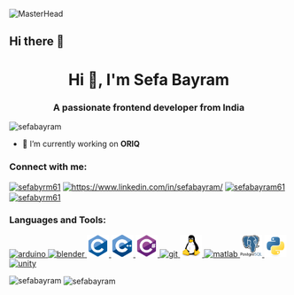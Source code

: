 
![MasterHead](https://media.licdn.com/dms/image/v2/D4D16AQGz2Mn9iySuiQ/profile-displaybackgroundimage-shrink_350_1400/B4DZcbi_cjGgAg-/0/1748513854411?e=1753920000&v=beta&t=sElXtAOWzZ1xmSD5E3yMwHsuCiuZ6U8MzHUMnobJUJs)


## Hi there 👋 
<h1 align="center">Hi 👋, I'm Sefa Bayram</h1>
<h3 align="center">A passionate frontend developer from India</h3>

<p align="left"> <img src="https://komarev.com/ghpvc/?username=sefabayram&label=Profile%20views&color=0e75b6&style=flat" alt="sefabayram" /> </p>

- 🔭 I’m currently working on **ORIQ**

<h3 align="left">Connect with me:</h3>
<p align="left">
<a href="https://twitter.com/sefabyrm61" target="blank"><img align="center" src="https://raw.githubusercontent.com/rahuldkjain/github-profile-readme-generator/master/src/images/icons/Social/twitter.svg" alt="sefabyrm61" height="30" width="40" /></a>
<a href="https://linkedin.com/in/https://www.linkedin.com/in/sefabayram/" target="blank"><img align="center" src="https://raw.githubusercontent.com/rahuldkjain/github-profile-readme-generator/master/src/images/icons/Social/linked-in-alt.svg" alt="https://www.linkedin.com/in/sefabayram/" height="30" width="40" /></a>
<a href="https://kaggle.com/sefabayram61" target="blank"><img align="center" src="https://raw.githubusercontent.com/rahuldkjain/github-profile-readme-generator/master/src/images/icons/Social/kaggle.svg" alt="sefabayram61" height="30" width="40" /></a>
<a href="https://instagram.com/sefabyrm61" target="blank"><img align="center" src="https://raw.githubusercontent.com/rahuldkjain/github-profile-readme-generator/master/src/images/icons/Social/instagram.svg" alt="sefabyrm61" height="30" width="40" /></a>
</p>

<h3 align="left">Languages and Tools:</h3>
<p align="left"> <a href="https://www.arduino.cc/" target="_blank" rel="noreferrer"> <img src="https://cdn.worldvectorlogo.com/logos/arduino-1.svg" alt="arduino" width="40" height="40"/> </a> <a href="https://www.blender.org/" target="_blank" rel="noreferrer"> <img src="https://download.blender.org/branding/community/blender_community_badge_white.svg" alt="blender" width="40" height="40"/> </a> <a href="https://www.cprogramming.com/" target="_blank" rel="noreferrer"> <img src="https://raw.githubusercontent.com/devicons/devicon/master/icons/c/c-original.svg" alt="c" width="40" height="40"/> </a> <a href="https://www.w3schools.com/cpp/" target="_blank" rel="noreferrer"> <img src="https://raw.githubusercontent.com/devicons/devicon/master/icons/cplusplus/cplusplus-original.svg" alt="cplusplus" width="40" height="40"/> </a> <a href="https://www.w3schools.com/cs/" target="_blank" rel="noreferrer"> <img src="https://raw.githubusercontent.com/devicons/devicon/master/icons/csharp/csharp-original.svg" alt="csharp" width="40" height="40"/> </a> <a href="https://git-scm.com/" target="_blank" rel="noreferrer"> <img src="https://www.vectorlogo.zone/logos/git-scm/git-scm-icon.svg" alt="git" width="40" height="40"/> </a> <a href="https://www.linux.org/" target="_blank" rel="noreferrer"> <img src="https://raw.githubusercontent.com/devicons/devicon/master/icons/linux/linux-original.svg" alt="linux" width="40" height="40"/> </a> <a href="https://www.mathworks.com/" target="_blank" rel="noreferrer"> <img src="https://upload.wikimedia.org/wikipedia/commons/2/21/Matlab_Logo.png" alt="matlab" width="40" height="40"/> </a> <a href="https://www.postgresql.org" target="_blank" rel="noreferrer"> <img src="https://raw.githubusercontent.com/devicons/devicon/master/icons/postgresql/postgresql-original-wordmark.svg" alt="postgresql" width="40" height="40"/> </a> <a href="https://www.python.org" target="_blank" rel="noreferrer"> <img src="https://raw.githubusercontent.com/devicons/devicon/master/icons/python/python-original.svg" alt="python" width="40" height="40"/> </a> <a href="https://unity.com/" target="_blank" rel="noreferrer"> <img src="https://www.vectorlogo.zone/logos/unity3d/unity3d-icon.svg" alt="unity" width="40" height="40"/> </a> </p>

<p><img align="left" src="https://github-readme-stats.vercel.app/api/top-langs?username=sefabayram&show_icons=true&locale=en&layout=compact" alt="sefabayram" /></p>

<p>&nbsp;<img align="center" src="https://github-readme-stats.vercel.app/api?username=sefabayram&show_icons=true&locale=en" alt="sefabayram" /></p>

